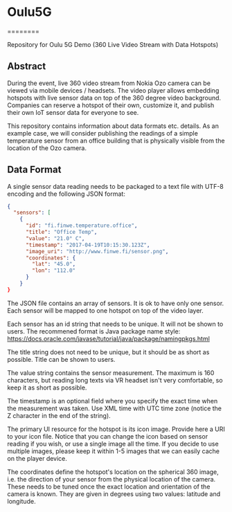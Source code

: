# Oulu5G
========

Repository for Oulu 5G Demo (360 Live Video Stream with Data Hotspots)

Abstract
--------

During the event, live 360 video stream from Nokia Ozo camera can be viewed via mobile devices / headsets. The video player allows embedding hotspots with live sensor data on top of the 360 degree video background. Companies can reserve a hotspot of their own, customize it, and publish their own IoT sensor data for everyone to see. 

This repository contains information about data formats etc. details. As an example case, we will consider publishing the readings of a simple temperature sensor from an office building that is physically visible from the location of the Ozo camera.

Data Format
-----------

A single sensor data reading needs to be packaged to a text file with UTF-8 encoding and the following JSON format:

```json
{
  "sensors": [
    {
      "id": "fi.finwe.temperature.office",
      "title": "Office Temp",
      "value": "21.0° C",
      "timestamp": "2017-04-19T10:15:30.123Z",
      "image_uri": "http://www.finwe.fi/sensor.png",
      "coordinates": {
        "lat": "45.0",
        "lon": "112.0"
      }
    }
}
```

The JSON file contains an array of sensors. It is ok to have only one sensor. Each sensor will be mapped to one hotspot on top of the video layer.

Each sensor has an id string that needs to be unique. It will not be shown to users. The recommened format is Java package name style:
https://docs.oracle.com/javase/tutorial/java/package/namingpkgs.html

The title string does not need to be unique, but it should be as short as possible. Title can be shown to users.

The value string contains the sensor measurement. The maximum is 160 characters, but reading long texts via VR headset isn't very comfortable, so keep it as short as possible.

The timestamp is an optional field where you specify the exact time when the measurement was taken. Use XML time with UTC time zone (notice the Z character in the end of the string).

The primary UI resource for the hotspot is its icon image. Provide here a URI to your icon file. Notice that you can change the icon based on sensor reading if you wish, or use a single image all the time. If you decide to use multiple images, please keep it within 1-5 images that we can easily cache on the player device.

The coordinates define the hotspot's location on the spherical 360 image, i.e. the direction of your sensor from the physical location of the camera. These needs to be tuned once the exact location and orientation of the camera is known. They are given in degrees using two values: latitude and longitude.


















